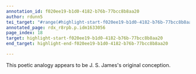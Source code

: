 ```yaml
---
annotation_id: f020ee19-b1d0-4182-b76b-77bcc8b8aa20
author: rdunn5
tei_target: "#range(#highlight-start-f020ee19-b1d0-4182-b76b-77bcc8b8aa20, #highlight-end-f020ee19-b1d0-4182-b76b-77bcc8b8aa20)"
annotated_page: rdx_r8rpb.p.idm1633056
page_index: 18
target: highlight-start-f020ee19-b1d0-4182-b76b-77bcc8b8aa20
end_target: highlight-end-f020ee19-b1d0-4182-b76b-77bcc8b8aa20

---
```

This poetic analogy appears to be J. S. James's original conception.